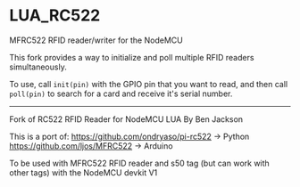 # LUA_RC522
MFRC522 RFID reader/writer for the NodeMCU

This fork provides a way to initialize and poll multiple RFID readers simultaneously.

To use, call `init(pin)` with the GPIO pin that you want to read, and then call `poll(pin)` to search for a card and receive it's serial number.

---
Fork of RC522 RFID Reader for NodeMCU LUA By Ben Jackson

This is a port of:
https://github.com/ondryaso/pi-rc522        -> Python
https://github.com/ljos/MFRC522             -> Arduino

To be used with MFRC522 RFID reader and s50 tag (but can work with other tags) with the NodeMCU devkit V1


  
